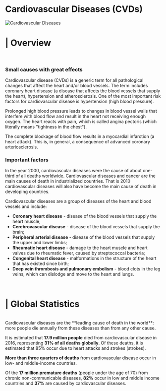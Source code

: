 <h1> Cardiovascular Diseases (CVDs)</h1>
<img src='https://i.ytimg.com/vi/qJq5hA4pnOk/maxresdefault.jpg' alt="Cardiovascular Diseases">
<br>
<h1> | Overview </h1>
<br>
<h3> Small causes with great effects </h3>

Cardiovascular disease (CVDs) is a generic term for all pathological changes that affect the heart and/or blood vessels. The term includes coronary heart disease (a disease that affects the blood vessels that supply the heart), hypertension and atherosclerosis. One of the most important risk factors for cardiovascular disease is hypertension (high blood pressure).

Prolonged high blood pressure leads to changes in blood vessel walls that interfere with blood flow and result in the heart not receiving enough oxygen. The heart reacts with pain, which is called angina pectoris (which literally means "tightness in the chest").

The complete blockage of blood flow results in a myocardial infarction (a heart attack). This is, in general, a consequence of advanced coronary arteriosclerosis.

<h3> Important factors </h3>

In the year 2000, cardiovascular diseases were the cause of about one-third of all deaths worldwide. Cardiovascular diseases and cancer are the main causes of death in industrialized countries. That is 2010 cardiovascular diseases will also have become the main cause of death in developing countries.

Cardiovascular diseases are a group of diseases of the heart and blood vessels and include:

  - **Coronary heart disease** - disease of the blood vessels that supply the heart muscle;
  - **Cerebrovascular disease** - disease of the blood vessels that supply the brain;
  - **Peripheral arterial disease** - disease of the blood vessels that supply the upper and lower limbs;
  - **Rheumatic heart disease** - damage to the heart muscle and heart valves due to rheumatic fever, caused by streptococcal bacteria;
  - **Congenital heart disease** - malformations in the structure of the heart that has existed since birth;
  - **Deep vein thrombosis and pulmonary embolism** - blood clots in the leg veins, which can dislodge and move to the heart and lungs.
<br>
<h1> | Global Statistics </h1>
<br>
Cardiovascular diseases are the **leading cause of death in the world**: more people die annually from these diseases than from any other cause.

It is estimated that **17.9 million people** died from cardiovascular disease in 2016, representing **31% of all deaths globally**. Of these deaths, it is estimated that 85% occur due to heart attacks and strokes (strokes).

**More than three quarters of deaths** from cardiovascular disease occur in low- and middle-income countries.

Of the **17 million premature deaths** (people under the age of 70) from chronic non-communicable diseases, **82%** occur in low and middle income countries and **37%** are caused by cardiovascular diseases.
